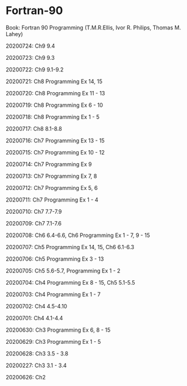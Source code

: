 # Fortran-90

Book: Fortran 90 Programming (T.M.R.Ellis, Ivor R. Philips, Thomas M. Lahey)

20200724: Ch9 9.4

20200723: Ch9 9.3

20200722: Ch9 9.1-9.2

20200721: Ch8 Programming Ex 14, 15

20200720: Ch8 Programming Ex 11 - 13

20200719: Ch8 Programming Ex 6 - 10

20200718: Ch8 Programming Ex 1 - 5

20200717: Ch8 8.1-8.8

20200716: Ch7 Programming Ex 13 - 15

20200715: Ch7 Programming Ex 10 - 12

20200714: Ch7 Programming Ex 9

20200713: Ch7 Programming Ex 7, 8

20200712: Ch7 Programming Ex 5, 6

20200711: Ch7 Programming Ex 1 - 4

20200710: Ch7 7.7-7.9

20200709: Ch7 7.1-7.6

20200708: Ch6 6.4-6.6, Ch6 Programming Ex 1 - 7, 9 - 15

20200707: Ch5 Programming Ex 14, 15, Ch6 6.1-6.3

20200706: Ch5 Programming Ex 3 - 13

20200705: Ch5 5.6-5.7, Programming Ex 1 - 2

20200704: Ch4 Programming Ex 8 - 15, Ch5 5.1-5.5

20200703: Ch4 Programming Ex 1 - 7

20200702: Ch4 4.5-4.10

20200701: Ch4 4.1-4.4

20200630: Ch3 Programming Ex 6, 8 - 15

20200629: Ch3 Programming Ex 1 - 5

20200628: Ch3 3.5 - 3.8 

20200227: Ch3 3.1 - 3.4

20200626: Ch2 
